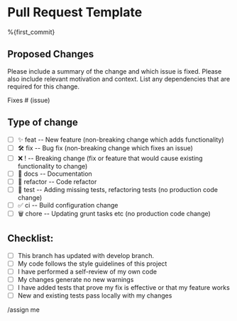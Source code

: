 # Pull Request Template

%{first_commit}

## Proposed Changes

Please include a summary of the change and which issue is fixed. Please also include relevant motivation and context. List any dependencies that are required for this change.

Fixes # (issue)

## Type of change

- [ ] ✨ feat -- New feature (non-breaking change which adds functionality)
- [ ] 🛠️ fix -- Bug fix (non-breaking change which fixes an issue)
- [ ] ❌ ! -- Breaking change (fix or feature that would cause existing functionality to change)
- [ ] 📝 docs -- Documentation
- [ ] 🧹 refactor -- Code refactor
- [ ] 🧪 test -- Adding missing tests, refactoring tests (no production code change)
- [ ] ✅ ci -- Build configuration change
- [ ] 🗑️ chore -- Updating grunt tasks etc (no production code change)

## Checklist:

- [ ] This branch has updated with develop branch.
- [ ] My code follows the style guidelines of this project
- [ ] I have performed a self-review of my own code
- [ ] My changes generate no new warnings
- [ ] I have added tests that prove my fix is effective or that my feature works
- [ ] New and existing tests pass locally with my changes

/assign me
